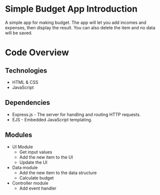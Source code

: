 # Simple Budget App Introduction
A simple app for making budget. The app will let you add incomes and expenses, then display the result. You can also delete the item and no data will be saved.

# Code Overview
## Technologies
* HTML & CSS
* JavaScript

## Dependencies
* Express.js - The server for handling and routing HTTP requests.
* EJS - Embedded JavaScript templating.

## Modules
* UI Module
  - Get input values
  - Add the new item to the UI
  - Update the UI
* Data module
  - Add the new item to the data structure
  - Calculate budget
* Controller module
  - Add event handler
  
  
